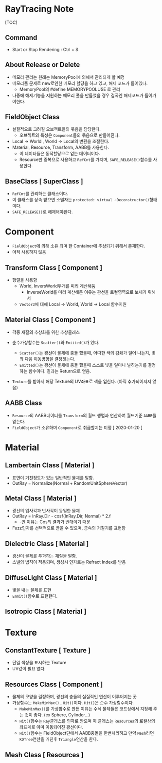 # RayTracing Note

[TOC]

## Command

- Start or Stop Rendering : Ctrl + S

## About Release or Delete

- 메모리 관리는 원래는 MemoryPool에 의해서 관리되게 할 예정
- 메모리풀 문제로 new로인한 메모리 할당을 하고 있고, 해제 코드가 들어있다.
	- MemoryPool의 #define MEMORYPOOLUSE 로 관리
- 나중에 해제기능을 지원하는 메모리 풀을 만들었을 경우 결국엔 해제코드가 들어가야한다.


## FieldObject Class

- 실질적으로 그려질 오브젝트들의 묶음을 담당한다.
  - 오브젝트의 특성은 `Component`들의 묶음으로 만들어진다.
- Local -> World , World -> Local의 변환을 조절한다.
- Material, Resource, Transform, AABB를 사용한다. 
	- 이 데이터들은 동적할당으로 얻는 데이터이다.
	- Resource만 중복으로 사용하고 `RefCnt`를 가지며, `SAFE_RELEASE()`함수를 사용한다.

## BaseClass [ SuperClass ]
- `RefCnt`를 관리하는 클래스이다.
- 이 클래스를 상속 받으면 소멸자는 `protected: virtual ~Deconstructor()`형태이다.
- `SAFE_RELEASE()`로 해제해야한다.


# Component

- `FieldObject`에 의해 소유 되며 한 Container에 추상되기 위해서 존재한다.
- 아직 사용하지 않음

## Transform Class [ Component ]

- 행렬을 사용함
  - World, InversWorld두개를 미리 계산해둠
    - InverseWorld를 미리 계산해둔 이유는 광선을 로컬영역으로 보내기 위해서
  - `Vector3`에 대해 Local -> World, World -> Local 함수지원

## Material Class [ Component ]

- 각종 재질의 추상화를 위한 추상클래스

- 순수가상함수는 `Scatter()`와 `Emiited()`가 있다.

  - `Scatter()`는 광선이 물체에 충돌 했을때, 어떠한 색의 감쇄가 일어 나는지, 빛의 다음 이동방향을 결정짓는다.
  - `Emitted()`는 광선이 물체에 충돌 했을때 스스로 빛을 얼마나 발하는가를 결정하는 함수이다. 결과는 Return으로 얻음.

- `Texture`를 받아서 해당 Texture의 UV좌표로 색을 입힌다. (아직 추가되어지지 않음)

## AABB Class 

- `Resource`의 AABB데이터를 `Transform`의 월드 행렬과 연산하여 월드기준 `AABB`를 얻는다.
- `FieldObject`가 소유하며 `Component`로 취급할지는 미정 [ 2020-01-20 ]

# Material 

## Lambertain Class [ Material ]

- 표면이 거친정도가 있는 일반적인 물체를 말함.
- OutRay = Normalize(Normal + RandomUnitSphereVector)


## Metal Class [ Material ]

- 광선의 입사각과 반사각이 동일한 물체
- OutRay = InRay.Dir - cosf(InRay.Dir, Normal) * 2.f
  - -인 이유는 Cos의 결과가 반대이기 때문
- Fuzz인자를 선택적으로 받을 수 있으며, 금속의 거칠기를 표현함
  

## Dielectric Class [ Material ]

- 광선이 물체를 투과하는 재질을 말함.
- 스넬의 법칙이 적용되며, 생성시 인자로는 Refract Index를 받음

## DiffuseLight Class [ Material ]

- 빛을 내는 물체를 표현
- `Emmit()`함수로 표현한다.

## Isotropic Class [ Material ]


# Texture

## ConstantTexture [ Texture ]
- 단일 색상을 표시하는 Texture
- UV값이 필요 없다.


## Resources Class [ Component ]

- 물체의 모양을 결정하며, 광선의 충돌의 실질적인 연산이 이루어지는 곳
- 가상함수는 `MakeMinMax()` , `Hit()`이다. `Hit()`은 순수 가상함수이다.
  - `MakeMinMax()`를 가상함수로 만든 이유는 수식 물체들은 코드상에서 지정해 주는 것이 좋다. (ex Sphere, Cylinder...)
  - `Hit()`함수는 `Ray`클래스를 인자로 받으며 이 클래스는 `Resources`의 로컬상의 좌표계로 이미 이동되어진 광선이다.
  - `Hit()`함수는 FieldObject단에서 AABB충돌을 한번처리하고 만약 `Mesh`라면 `KDTree`연산을 거친후 `Triangle`연산을 한다.

## Mesh Class [ Resources ]

